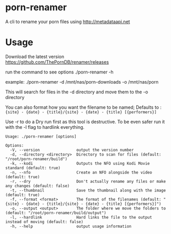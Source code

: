 porn-renamer
============

A cli to rename your porn files using http://metadataapi.net
<!-- usagestop -->
# Usage
Download the latest version https://github.com/ThePornDB/renamer/releases

run the command to see options ./porn-renamer -h

example: ./porn-renamer -d /mnt/nas/porn-downloads -o /mnt/nas/porn 

This will search for files in the -d directory and move them to the -o directory

You can also format how you want the filename to be named; Defaults to : `{site} - {date} - {title}/{site} - {date} - {title} [{performers}]`

Use -r to do a Dry run first as this tool is destructive. To be even safer run it with the -l flag to hardlink everything.
```
Usage: ./porn-renamer [options]

Options:
  -V, --version                output the version number
  -d, --directory <directory>  Directory to scan for files (default: "/root/porn-renamer/build")
  -k, --kodi                   Outputs the NFO using Kodi Movie standard (default: true)
  -n, --nfo                    Create an NFO alongside the video (default: true)
  -r, --dry                    Don't actually rename any files or make any changes (default: false)
  -t, --thumbnail              Save the thumbnail along with the image (default: true)
  -f, --format <format>        The format of the filenames (default: "{site} - {date} - {title}/{site} - {date} - {title} [{performers}]")
  -o, --output <output>        The folder where we move the folders to (default: "/root/porn-renamer/build/output")
  -l, --hardlink               Hard links the file to the output instead of moving (default: false)
  -h, --help                   output usage information
```

<!-- commands -->

<!-- commandsstop -->
 
